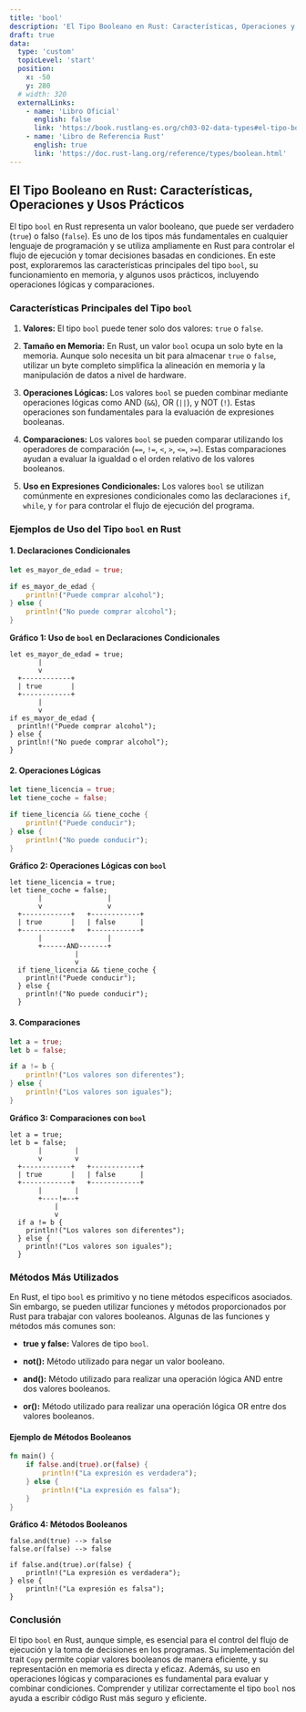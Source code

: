 ```yaml
---
title: 'bool'
description: 'El Tipo Booleano en Rust: Características, Operaciones y Usos Prácticos'
draft: true
data:
  type: 'custom'
  topicLevel: 'start'
  position:
    x: -50
    y: 280
  # width: 320
  externalLinks:
    - name: 'Libro Oficial'
      english: false
      link: 'https://book.rustlang-es.org/ch03-02-data-types#el-tipo-booleano'
    - name: 'Libro de Referencia Rust'
      english: true
      link: 'https://doc.rust-lang.org/reference/types/boolean.html'
---
```

## El Tipo Booleano en Rust: Características, Operaciones y Usos Prácticos

El tipo `bool` en Rust representa un valor booleano, que puede ser verdadero (`true`) o falso (`false`). Es uno de los tipos más fundamentales en cualquier lenguaje de programación y se utiliza ampliamente en Rust para controlar el flujo de ejecución y tomar decisiones basadas en condiciones. En este post, exploraremos las características principales del tipo `bool`, su funcionamiento en memoria, y algunos usos prácticos, incluyendo operaciones lógicas y comparaciones.

### Características Principales del Tipo `bool`

1. **Valores:** El tipo `bool` puede tener solo dos valores: `true` o `false`.

2. **Tamaño en Memoria:** En Rust, un valor `bool` ocupa un solo byte en la memoria. Aunque solo necesita un bit para almacenar `true` o `false`, utilizar un byte completo simplifica la alineación en memoria y la manipulación de datos a nivel de hardware.

3. **Operaciones Lógicas:** Los valores `bool` se pueden combinar mediante operaciones lógicas como AND (`&&`), OR (`||`), y NOT (`!`). Estas operaciones son fundamentales para la evaluación de expresiones booleanas.

4. **Comparaciones:** Los valores `bool` se pueden comparar utilizando los operadores de comparación (`==`, `!=`, `<`, `>`, `<=`, `>=`). Estas comparaciones ayudan a evaluar la igualdad o el orden relativo de los valores booleanos.

5. **Uso en Expresiones Condicionales:** Los valores `bool` se utilizan comúnmente en expresiones condicionales como las declaraciones `if`, `while`, y `for` para controlar el flujo de ejecución del programa.

### Ejemplos de Uso del Tipo `bool` en Rust

#### 1. Declaraciones Condicionales

```rust
let es_mayor_de_edad = true;

if es_mayor_de_edad {
    println!("Puede comprar alcohol");
} else {
    println!("No puede comprar alcohol");
}
```

**Gráfico 1: Uso de `bool` en Declaraciones Condicionales**

```plaintext
let es_mayor_de_edad = true;
       |
       v
  +------------+
  | true       |
  +------------+
       |
       v
if es_mayor_de_edad {
  println!("Puede comprar alcohol");
} else {
  println!("No puede comprar alcohol");
}
```

#### 2. Operaciones Lógicas

```rust
let tiene_licencia = true;
let tiene_coche = false;

if tiene_licencia && tiene_coche {
    println!("Puede conducir");
} else {
    println!("No puede conducir");
}
```

**Gráfico 2: Operaciones Lógicas con `bool`**

```plaintext
let tiene_licencia = true;
let tiene_coche = false;
       |                |
       v                v
  +------------+   +------------+
  | true       |   | false      |
  +------------+   +------------+
       |                |
       +------AND-------+
                |
                v
  if tiene_licencia && tiene_coche {
    println!("Puede conducir");
  } else {
    println!("No puede conducir");
  }
```

#### 3. Comparaciones

```rust
let a = true;
let b = false;

if a != b {
    println!("Los valores son diferentes");
} else {
    println!("Los valores son iguales");
}
```

**Gráfico 3: Comparaciones con `bool`**

```plaintext
let a = true;
let b = false;
       |        |
       v        v
  +------------+   +------------+
  | true       |   | false      |
  +------------+   +------------+
       |        |
       +----!=--+
           |
           v
  if a != b {
    println!("Los valores son diferentes");
  } else {
    println!("Los valores son iguales");
  }
```

### Métodos Más Utilizados

En Rust, el tipo `bool` es primitivo y no tiene métodos específicos asociados. Sin embargo, se pueden utilizar funciones y métodos proporcionados por Rust para trabajar con valores booleanos. Algunas de las funciones y métodos más comunes son:

- **true y false:** Valores de tipo `bool`.

- **not():** Método utilizado para negar un valor booleano.

- **and():** Método utilizado para realizar una operación lógica AND entre dos valores booleanos.

- **or():** Método utilizado para realizar una operación lógica OR entre dos valores booleanos.

#### Ejemplo de Métodos Booleanos

```rust
fn main() {
    if false.and(true).or(false) {
        println!("La expresión es verdadera");
    } else {
        println!("La expresión es falsa");
    }
}
```

**Gráfico 4: Métodos Booleanos**

```plaintext
false.and(true) --> false
false.or(false) --> false

if false.and(true).or(false) {
    println!("La expresión es verdadera");
} else {
    println!("La expresión es falsa");
}
```

### Conclusión

El tipo `bool` en Rust, aunque simple, es esencial para el control del flujo de ejecución y la toma de decisiones en los programas. Su implementación del trait `Copy` permite copiar valores booleanos de manera eficiente, y su representación en memoria es directa y eficaz. Además, su uso en operaciones lógicas y comparaciones es fundamental para evaluar y combinar condiciones. Comprender y utilizar correctamente el tipo `bool` nos ayuda a escribir código Rust más seguro y eficiente.
